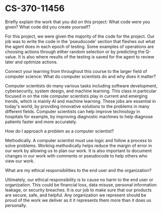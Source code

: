 # CS-370-11456

Briefly explain the work that you did on this project: What code were you given? What code did you create yourself?

For this project, we were given the majority of the code for the project. Our job was to write the code in the 'pseudocode' section that fleshes out what the agent does in each epoch of testing. Some examples of operations are choosing actions through either random selection or by predicting the Q-value. It is also where results of the testing is saved for the agent to review later and optimize actions.

Connect your learning from throughout this course to the larger field of computer science:
What do computer scientists do and why does it matter?

Computer scientists do many various tasks including software development, cybersecurity, system design, and machine learning. This class in particular focused in on the role computer scientists play in current and emerging trends, which is mainly AI and machine learning. These jobs are essential in today's world, by providing innovative solutions to the problems in many different fields. Computer scientists can help improve technology in hospitals for example, by improving diagnostic machines to help diagnose patients faster and more accurately.

How do I approach a problem as a computer scientist?

Methodically. A computer scientist must use logic and follow a process to solve problems. Working methodically helps reduce the margin of error in our work by allowing us to plan our work. It is also important to document changes in our work with comments or pseudocode to help others who view our work.

What are my ethical responsibilities to the end user and the organization?

Ultimately, our ethical responsibility is to cause no harm to the end user or organization. This could be financial loss, data misuse, personal information leakage, or security breaches. It is our job to make sure that our products are secure, safe, and helpful. Any organization we represent should be proud of the work we deliver as it it represents them more than it does us personally.
